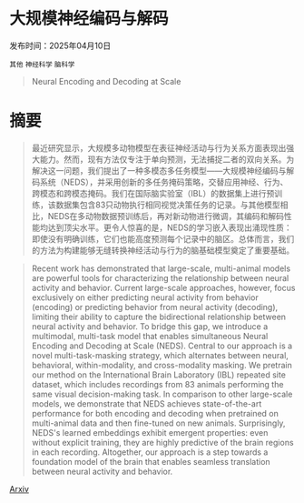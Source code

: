 # 大规模神经编码与解码

发布时间：2025年04月10日

`其他` `神经科学` `脑科学`

> Neural Encoding and Decoding at Scale

# 摘要

> 最近研究显示，大规模多动物模型在表征神经活动与行为关系方面表现出强大能力。然而，现有方法仅专注于单向预测，无法捕捉二者的双向关系。为解决这一问题，我们提出了一种多模态多任务模型——大规模神经编码与解码系统（NEDS），并采用创新的多任务掩码策略，交替应用神经、行为、跨模态和跨模态掩码。我们在国际脑实验室（IBL）的数据集上进行预训练，该数据集包含83只动物执行相同视觉决策任务的记录。与其他模型相比，NEDS在多动物数据预训练后，再对新动物进行微调，其编码和解码性能均达到顶尖水平。更令人惊喜的是，NEDS的学习嵌入表现出涌现性质：即使没有明确训练，它们也能高度预测每个记录中的脑区。总体而言，我们的方法为构建能够无缝转换神经活动与行为的脑基础模型奠定了重要基础。

> Recent work has demonstrated that large-scale, multi-animal models are powerful tools for characterizing the relationship between neural activity and behavior. Current large-scale approaches, however, focus exclusively on either predicting neural activity from behavior (encoding) or predicting behavior from neural activity (decoding), limiting their ability to capture the bidirectional relationship between neural activity and behavior. To bridge this gap, we introduce a multimodal, multi-task model that enables simultaneous Neural Encoding and Decoding at Scale (NEDS). Central to our approach is a novel multi-task-masking strategy, which alternates between neural, behavioral, within-modality, and cross-modality masking. We pretrain our method on the International Brain Laboratory (IBL) repeated site dataset, which includes recordings from 83 animals performing the same visual decision-making task. In comparison to other large-scale models, we demonstrate that NEDS achieves state-of-the-art performance for both encoding and decoding when pretrained on multi-animal data and then fine-tuned on new animals. Surprisingly, NEDS's learned embeddings exhibit emergent properties: even without explicit training, they are highly predictive of the brain regions in each recording. Altogether, our approach is a step towards a foundation model of the brain that enables seamless translation between neural activity and behavior.

[Arxiv](https://arxiv.org/abs/2504.08201)